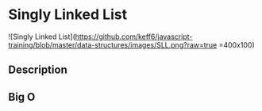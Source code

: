 # Singly Linked List

![Singly Linked List](https://github.com/keff6/javascript-training/blob/master/data-structures/images/SLL.png?raw=true =400x100)

## Description


## Big O
